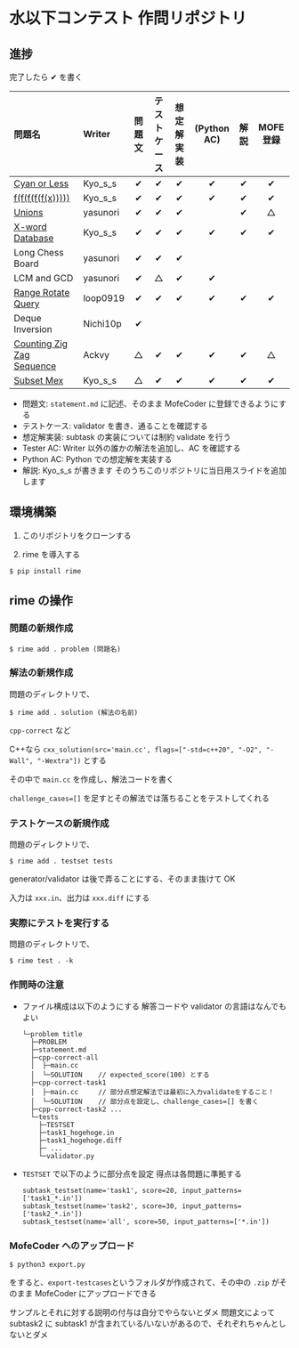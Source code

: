 # 水以下コンテスト 作問リポジトリ

## 進捗

完了したら ✔ を書く

| 問題名                                                                 | Writer   | 問題文 | テストケース | 想定解実装 | (Python AC) | 解説 | MOFE 登録　 |
| :--------------------------------------------------------------------- | :------- | :----: | :----------: | :--------: | :---------: | :--: | :---------: |
| [Cyan or Less](https://mofecoder.com/manage/problems/160)              | Kyo_s_s  |   ✔    |      ✔       |     ✔      |      ✔      |  ✔   |      ✔      |
| [f(f(f(f(f(x)))))](https://mofecoder.com/manage/problems/159)          | Kyo_s_s  |   ✔    |      ✔       |     ✔      |      ✔      |  ✔   |      ✔      |
| [Unions](https://mofecoder.com/manage/problems/143)                    | yasunori |   ✔    |      ✔       |     ✔      |             |  ✔   |      △      |
| [X-word Database](https://mofecoder.com/manage/problems/141)           | Kyo_s_s  |   ✔    |      ✔       |     ✔      |      ✔      |  ✔   |      ✔      |
| Long Chess Board                                                       | yasunori |   ✔    |      ✔       |     ✔      |             |      |             |
| LCM and GCD                                                            | yasunori |   ✔    |      △       |     ✔      |      ✔      |      |             |
| [Range Rotate Query](https://mofecoder.com/manage/problems/162)        | loop0919 |   ✔    |      ✔       |     ✔      |      ✔      |  ✔   |      ✔      |
| Deque Inversion                                                        | Nichi10p |   ✔    |              |            |             |      |             |
| [Counting Zig Zag Sequence](https://mofecoder.com/manage/problems/142) | Ackvy    |   △    |      ✔       |     ✔      |      ✔      |  ✔   |      △      |
| [Subset Mex](https://mofecoder.com/manage/problems/161)                | Kyo_s_s  |   △    |      ✔       |     ✔      |      ✔      |  ✔   |      ✔      |

- 問題文: `statement.md` に記述、そのまま MofeCoder に登録できるようにする
- テストケース: validator を書き、通ることを確認する
- 想定解実装: subtask の実装については制約 validate を行う
- Tester AC: Writer 以外の誰かの解法を追加し、AC を確認する
- Python AC: Python での想定解を実装する
- 解説: Kyo_s_s が書きます そのうちこのリポジトリに当日用スライドを追加します

## 環境構築

1. このリポジトリをクローンする

1. rime を導入する

```
$ pip install rime
```

## rime の操作

### 問題の新規作成

```
$ rime add . problem (問題名)
```

### 解法の新規作成

問題のディレクトリで、

```
$ rime add . solution (解法の名前)
```

`cpp-correct` など

C++なら `cxx_solution(src='main.cc', flags=["-std=c++20", "-O2", "-Wall", "-Wextra"])` とする

その中で `main.cc` を作成し、解法コードを書く

`challenge_cases=[]` を足すとその解法では落ちることをテストしてくれる

### テストケースの新規作成

問題のディレクトリで、

```
$ rime add . testset tests
```

generator/validator は後で弄ることにする、そのまま抜けて OK

入力は `xxx.in`、出力は `xxx.diff` にする

### 実際にテストを実行する

問題のディレクトリで、

```
$ rime test . -k
```

### 作問時の注意

- ファイル構成は以下のようにする 解答コードや validator の言語はなんでもよい
  ```
  └─problem title
    ├─PROBLEM
    ├─statement.md
    ├─cpp-correct-all
    │  ├─main.cc
    │  └─SOLUTION    // expected_score(100) とする
    ├─cpp-correct-task1
    │  ├─main.cc     // 部分点想定解法では最初に入力validateをすること！
    │  └─SOLUTION    // 部分点を設定し、challenge_cases=[] を書く
    ├─cpp-correct-task2 ...
    └─tests
      ├─TESTSET
      ├─task1_hogehoge.in
      ├─task1_hogehoge.diff
      ├─ ...
      └─validator.py
  ```
- `TESTSET` で以下のように部分点を設定 得点は各問題に準拠する
  ```
  subtask_testset(name='task1', score=20, input_patterns=['task1_*.in'])
  subtask_testset(name='task2', score=30, input_patterns=['task2_*.in'])
  subtask_testset(name='all', score=50, input_patterns=['*.in'])
  ```

### MofeCoder へのアップロード

```
$ python3 export.py
```

をすると、`export-testcases`というフォルダが作成されて、その中の `.zip` がそのまま MofeCoder にアップロードできる

サンプルとそれに対する説明の付与は自分でやらないとダメ
問題文によって subtask2 に subtask1 が含まれている/いないがあるので、それぞれちゃんとしないとダメ
